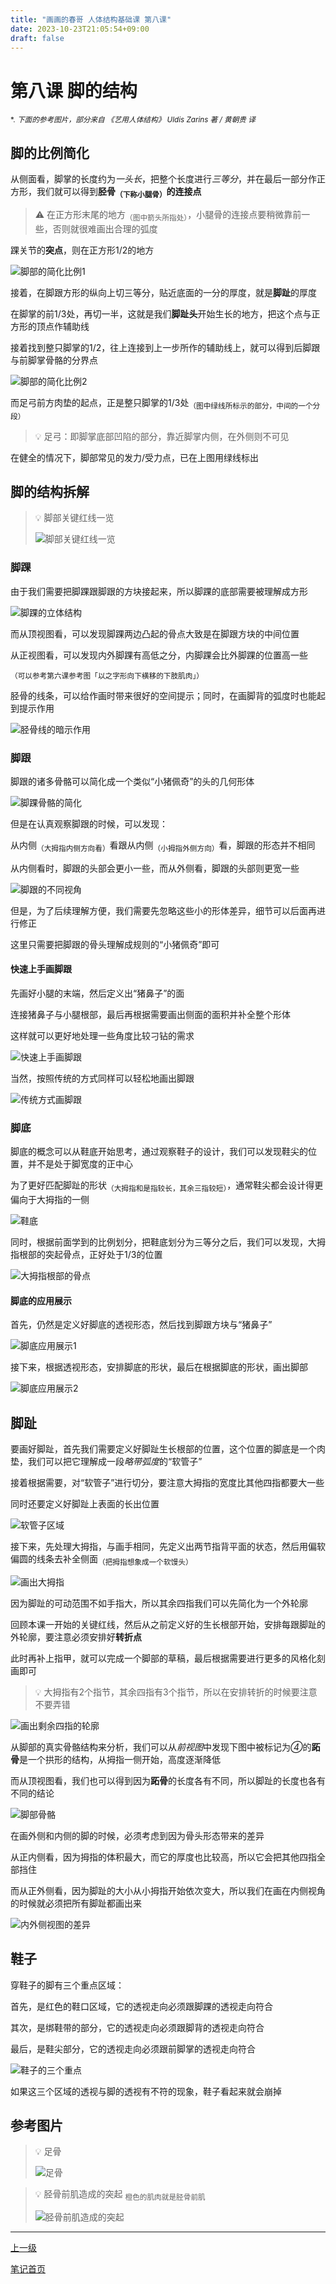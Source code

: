 ```yaml
---
title: "画画的春哥 人体结构基础课 第八课"
date: 2023-10-23T21:05:54+09:00
draft: false
---
```


# 第八课 脚的结构

<sub>\*. *下面的参考图片，部分来自 《艺用人体结构》 Uldis Zarins 著 / 黄朝贵 译*</sub>

## 脚的比例简化

从侧面看，脚掌的长度约为*一头长*，把整个长度进行*三等分*，并在最后一部分作正方形，我们就可以得到**胫骨<sub>（下称小腿骨）</sub>的连接点**

> ⚠️ 在正方形末尾的地方<sub>（图中箭头所指处）</sub>，小腿骨的连接点要稍微靠前一些，否则就很难画出合理的弧度

踝关节的**突点**，则在正方形1/2的地方

  ![脚部的简化比例1](https://github-share-1304366332.cos.ap-guangzhou.myqcloud.com/art/chuns/humanBodyStructure/attachments/l8-01.png)

接着，在脚跟方形的纵向上切三等分，贴近底面的一分的厚度，就是**脚趾**的厚度

在脚掌的前1/3处，再切一半，这就是我们**脚趾头**开始生长的地方，把这个点与正方形的顶点作辅助线

接着找到整只脚掌的1/2，往上连接到上一步所作的辅助线上，就可以得到后脚跟与前脚掌骨骼的分界点

  ![脚部的简化比例2](https://github-share-1304366332.cos.ap-guangzhou.myqcloud.com/art/chuns/humanBodyStructure/attachments/l8-02.png)

而足弓前方肉垫的起点，正是整只脚掌的1/3处<sub>（图中绿线所标示的部分，中间的一个分段）</sub>

> 💡 足弓：即脚掌底部凹陷的部分，靠近脚掌内侧，在外侧则不可见

在健全的情况下，脚部常见的发力/受力点，已在上图用绿线标出

## 脚的结构拆解

> 💡 脚部关键红线一览
>
> ![脚部关键红线一览](https://github-share-1304366332.cos.ap-guangzhou.myqcloud.com/art/chuns/humanBodyStructure/attachments/l8-03.png)

### 脚踝

由于我们需要把脚踝跟脚跟的方块接起来，所以脚踝的底部需要被理解成方形

  ![脚踝的立体结构](https://github-share-1304366332.cos.ap-guangzhou.myqcloud.com/art/chuns/humanBodyStructure/attachments/l8-04.png)

而从顶视图看，可以发现脚踝两边凸起的骨点大致是在脚跟方块的中间位置

从正视图看，可以发现内外脚踝有高低之分，内脚踝会比外脚踝的位置高一些

<sub>（可以参考第六课参考图「以之字形向下横移的下肢肌肉」）</sub>

胫骨的线条，可以给作画时带来很好的空间提示；同时，在画脚背的弧度时也能起到提示作用

  ![胫骨线的暗示作用](https://github-share-1304366332.cos.ap-guangzhou.myqcloud.com/art/chuns/humanBodyStructure/attachments/l8-05.png)

### 脚跟

脚跟的诸多骨骼可以简化成一个类似“小猪佩奇”的头的几何形体

  ![脚踝骨骼的简化](https://github-share-1304366332.cos.ap-guangzhou.myqcloud.com/art/chuns/humanBodyStructure/attachments/l8-06.png)

但是在认真观察脚跟的时候，可以发现：

从内侧<sub>（大拇指内侧方向看）</sub>看跟从内侧<sub>（小拇指外侧方向）</sub>看，脚跟的形态并不相同

从内侧看时，脚跟的头部会更小一些，而从外侧看，脚跟的头部则更宽一些

  ![脚跟的不同视角](https://github-share-1304366332.cos.ap-guangzhou.myqcloud.com/art/chuns/humanBodyStructure/attachments/l8-07.png)

但是，为了后续理解方便，我们需要先忽略这些小的形体差异，细节可以后面再进行修正

这里只需要把脚跟的骨头理解成规则的“小猪佩奇”即可

#### 快速上手画脚跟

先画好小腿的末端，然后定义出“猪鼻子”的面

连接猪鼻子与小腿根部，最后再根据需要画出侧面的面积并补全整个形体

这样就可以更好地处理一些角度比较刁钻的需求

  ![快速上手画脚跟](https://github-share-1304366332.cos.ap-guangzhou.myqcloud.com/art/chuns/humanBodyStructure/attachments/l8-08.png)

当然，按照传统的方式同样可以轻松地画出脚跟

  ![传统方式画脚跟](https://github-share-1304366332.cos.ap-guangzhou.myqcloud.com/art/chuns/humanBodyStructure/attachments/l8-09.png)

### 脚底

脚底的概念可以从鞋底开始思考，通过观察鞋子的设计，我们可以发现鞋尖的位置，并不是处于脚宽度的正中心

为了更好匹配脚趾的形状<sub>（大拇指和是指较长，其余三指较短）</sub>，通常鞋尖都会设计得更偏向于大拇指的一侧

  ![鞋底](https://github-share-1304366332.cos.ap-guangzhou.myqcloud.com/art/chuns/humanBodyStructure/attachments/l8-10.png)

同时，根据前面学到的比例划分，把鞋底划分为三等分之后，我们可以发现，大拇指根部的突起骨点，正好处于1/3的位置

  ![大拇指根部的骨点](https://github-share-1304366332.cos.ap-guangzhou.myqcloud.com/art/chuns/humanBodyStructure/attachments/l8-11.png)

#### 脚底的应用展示

首先，仍然是定义好脚底的透视形态，然后找到脚跟方块与“猪鼻子”

  ![脚底应用展示1](https://github-share-1304366332.cos.ap-guangzhou.myqcloud.com/art/chuns/humanBodyStructure/attachments/l8-12.png)

接下来，根据透视形态，安排脚底的形状，最后在根据脚底的形状，画出脚部

  ![脚底应用展示2](https://github-share-1304366332.cos.ap-guangzhou.myqcloud.com/art/chuns/humanBodyStructure/attachments/l8-13.png)

## 脚趾

要画好脚趾，首先我们需要定义好脚趾生长根部的位置，这个位置的脚底是一个肉垫，我们可以把它理解成一段*略带弧度*的“软管子”

接着根据需要，对“软管子”进行切分，要注意大拇指的宽度比其他四指都要大一些

同时还要定义好脚趾上表面的长出位置

  ![软管子区域](https://github-share-1304366332.cos.ap-guangzhou.myqcloud.com/art/chuns/humanBodyStructure/attachments/l8-14.png)

接下来，先处理大拇指，与画手相同，先定义出两节指背平面的状态，然后用偏软偏圆的线条去补全侧面<sub>（把拇指想象成一个软馒头）</sub>

  ![画出大拇指](https://github-share-1304366332.cos.ap-guangzhou.myqcloud.com/art/chuns/humanBodyStructure/attachments/l8-15.png)

因为脚趾的可动范围不如手指大，所以其余四指我们可以先简化为一个外轮廓

回顾本课一开始的关键红线，然后从之前定义好的生长根部开始，安排每跟脚趾的外轮廓，要注意必须安排好**转折点**

此时再补上指甲，就可以完成一个脚部的草稿，最后根据需要进行更多的风格化刻画即可

> 💡 大拇指有2个指节，其余四指有3个指节，所以在安排转折的时候要注意不要弄错

  ![画出剩余四指的轮廓](https://github-share-1304366332.cos.ap-guangzhou.myqcloud.com/art/chuns/humanBodyStructure/attachments/l8-16.png)

从脚部的真实骨骼结构来分析，我们可以从*前视图*中发现下图中被标记为*④*的**跖骨**是一个拱形的结构，从拇指一侧开始，高度逐渐降低

而从顶视图看，我们也可以得到因为**跖骨**的长度各有不同，所以脚趾的长度也各有不同的结论

  ![脚部骨骼](https://github-share-1304366332.cos.ap-guangzhou.myqcloud.com/art/chuns/humanBodyStructure/attachments/l8-17.png)

在画外侧和内侧的脚的时候，必须考虑到因为骨头形态带来的差异

从正内侧看，因为拇指的体积最大，而它的厚度也比较高，所以它会把其他四指全部挡住

而从正外侧看，因为脚趾的大小从小拇指开始依次变大，所以我们在画在内侧视角的时候就必须把所有脚趾都画出来

  ![内外侧视图的差异](https://github-share-1304366332.cos.ap-guangzhou.myqcloud.com/art/chuns/humanBodyStructure/attachments/l8-18.png)

## 鞋子

穿鞋子的脚有三个重点区域：

首先，是红色的鞋口区域，它的透视走向必须跟脚踝的透视走向符合

其次，是绑鞋带的部分，它的透视走向必须跟脚背的透视走向符合

最后，是鞋尖部分，它的透视走向必须跟前脚掌的透视走向符合

  ![鞋子的三个重点](https://github-share-1304366332.cos.ap-guangzhou.myqcloud.com/art/chuns/humanBodyStructure/attachments/l8-19.png)

如果这三个区域的透视与脚的透视有不符的现象，鞋子看起来就会崩掉

## 参考图片

> 💡 足骨
>
> ![足骨](https://github-share-1304366332.cos.ap-guangzhou.myqcloud.com/art/chuns/humanBodyStructure/attachments/l8-20.png)

> 💡 胫骨前肌造成的突起
> <sub>橙色的肌肉就是胫骨前肌</sub>
>
> ![胫骨前肌造成的突起](https://github-share-1304366332.cos.ap-guangzhou.myqcloud.com/art/chuns/humanBodyStructure/attachments/l8-21.png)

---

[上一级](../..)

[笔记首页](/)